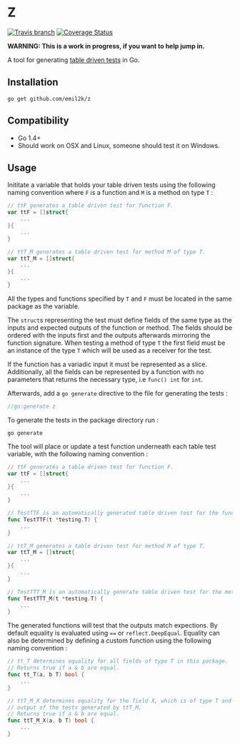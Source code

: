 # Z
[![Travis
branch](https://img.shields.io/travis/emil2k/z.svg?style=flat)](https://travis-ci.org/emil2k/z)
[![Coverage
Status](https://img.shields.io/coveralls/emil2k/z.svg?style=flat)](https://coveralls.io/r/emil2k/z)

**WARNING: This is a work in progress, if you want to help jump in.**

A tool for generating [table driven
tests](https://github.com/golang/go/wiki/TableDrivenTests) in Go.

## Installation

```
go get github.com/emil2k/z
```

## Compatibility

- Go 1.4+
- Should work on OSX and Linux, someone should test it on Windows.

## Usage

Inititate a variable that holds your table driven tests using the following
naming convention where `F` is a function and `M` is a method on type `T` :

```go
// ttF generates a table driven test for function F.
var ttF = []struct{
	...
}{
	...
}

// ttT_M generates a table driven test for method M of type T.
var ttT_M = []struct{
	...
}{
	...
}
```

All the types and functions specified by `T` and `F` must be located in the same
package as the variable.

The `struct`s representing the test must define fields of the same type as the
inputs and expected outputs of the function or method. The fields should be
ordered with the inputs first and the outputs afterwards mirroring the function
signature. When testing a method of type `T` the first field must be an instance
of the type `T` which will be used as a receiver for the test.

If the function has a variadic input it must be represented as a slice.
Additionally, all the fields can be represented by a function with no parameters
that returns the necessary type, i.e `func() int` for `int`.

Afterwards, add a `go generate` directive to the file for generating the tests :

```go
//go:generate z
```

To generate the tests in the package directory run :

```
go generate
```

The tool will place or update a test function underneath each table test
variable, with the following naming convention :

```go
// ttF generates a table driven test for function F.
var ttF = []struct{
	...
}{
	...
}

// TestTTF is an automatically generated table driven test for the function F.
func TestTTF(t *testing.T) {
	...
}

// ttT_M generates a table driven test for method M of type T.
var ttT_M = []struct{
	...
}{
	...
}

// TestTTT_M is an automatically generate table driven test for the method T.M.
func TestTTT_M(t *testing.T) {
	...
}
```

The generated functions will test that the outputs match expections. By default
equality is evaluated using `==` or `reflect.DeepEqual`. Equality can also be
determined by defining a custom function using the following naming convention :

```go
// tt_T determines equality for all fields of type T in this package.
// Returns true if a & b are equal.
func tt_T(a, b T) bool {
	...
}

// ttT_M_X determines equality for the field X, which is of type T and is an
// output of the tests generated by ttT_M.
// Returns true if a & b are equal.
func ttT_M_X(a, b T) bool {
	...
}
```

